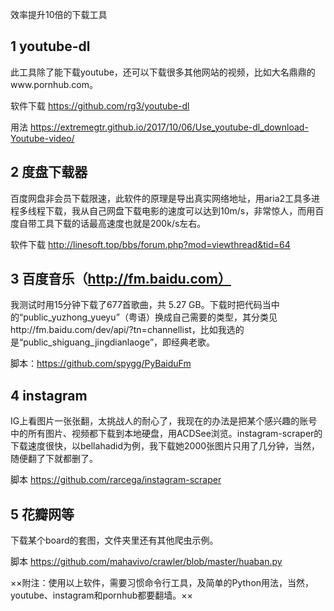 效率提升10倍的下载工具

## 1 youtube-dl

此工具除了能下载youtube，还可以下载很多其他网站的视频，比如大名鼎鼎的www.pornhub.com。

软件下载 https://github.com/rg3/youtube-dl

用法 https://extremegtr.github.io/2017/10/06/Use_youtube-dl_download-Youtube-video/


## 2 度盘下载器

百度网盘非会员下载限速，此软件的原理是导出真实网络地址，用aria2工具多进程多线程下载，我从自己网盘下载电影的速度可以达到10m/s，非常惊人，而用百度自带工具下载的话最高速度也就是200k/s左右。

软件下载 http://linesoft.top/bbs/forum.php?mod=viewthread&tid=64


## 3 百度音乐（http://fm.baidu.com）

我测试时用15分钟下载了677首歌曲，共 5.27 GB。下载时把代码当中的“public_yuzhong_yueyu”（粤语）换成自己需要的类型，其分类见http://fm.baidu.com/dev/api/?tn=channellist，比如我选的是“public_shiguang_jingdianlaoge”，即经典老歌。

脚本：https://github.com/spygg/PyBaiduFm


## 4 instagram

IG上看图片一张张翻，太挑战人的耐心了，我现在的办法是把某个感兴趣的账号中的所有图片、视频都下载到本地硬盘，用ACDSee浏览。instagram-scraper的下载速度很快，以bellahadid为例，我下载她2000张图片只用了几分钟，当然，随便翻了下就都删了。

脚本 https://github.com/rarcega/instagram-scraper


## 5 花瓣网等

下载某个board的套图，文件夹里还有其他爬虫示例。

脚本 https://github.com/mahavivo/crawler/blob/master/huaban.py


××附注：使用以上软件，需要习惯命令行工具，及简单的Python用法，当然，youtube、instagram和pornhub都要翻墙。××


